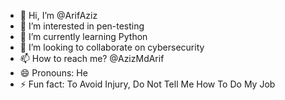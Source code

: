 - 👋 Hi, I’m @ArifAziz
- 👀 I’m interested in pen-testing
- 🌱 I’m currently learning Python
- 💞️ I’m looking to collaborate on cybersecurity
- 📫 How to reach me? @AzizMdArif
- 😄 Pronouns: He
- ⚡ Fun fact: To Avoid Injury, Do Not Tell Me How To Do My Job

<!---
ArifAzizBd/ArifAzizBd is a ✨ special ✨ repository because its `README.md` (this file) appears on your GitHub profile.
You can click the Preview link to take a look at your changes.
--->
